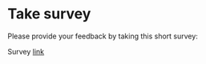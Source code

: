 # Take survey

Please provide your feedback by taking this short survey:

Survey [link](http://aka.ms/mvpjsapisurvey)
